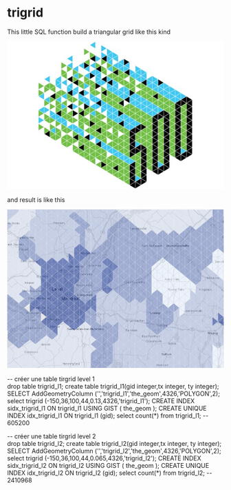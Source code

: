 trigrid
=======

This little SQL function build a triangular grid like this kind

![](effe-recherche.jpg)

and result is like this

![](trigrid.png)


-- créer une table tirgrid level 1
<br>
drop table trigrid_l1;
create table trigrid_l1(gid integer,tx integer, ty integer);
SELECT AddGeometryColumn ('','trigrid_l1','the_geom',4326,'POLYGON',2);
select trigrid (-150,36,100,44,0.13,4326,'trigrid_l1');
CREATE INDEX sidx_trigrid_l1 ON trigrid_l1 USING GIST ( the_geom );
CREATE UNIQUE INDEX idx_trigrid_l1 ON trigrid_l1 (gid);
select count(*) from trigrid_l1;
-- 605200
 
-- créer une table tirgrid level 2
<br>
drop table trigrid_l2;
create table trigrid_l2(gid integer,tx integer, ty integer);
SELECT AddGeometryColumn ('','trigrid_l2','the_geom',4326,'POLYGON',2);
select trigrid (-150,36,100,44,0.065,4326,'trigrid_l2');
CREATE INDEX sidx_trigrid_l2 ON trigrid_l2 USING GIST ( the_geom );
CREATE UNIQUE INDEX idx_trigrid_l2 ON trigrid_l2 (gid);
select count(*) from trigrid_l2;
-- 2410968
